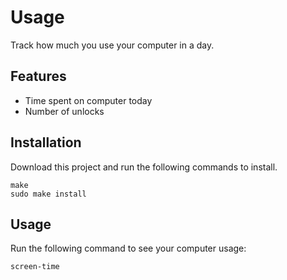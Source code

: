 # Usage
Track how much you use your computer in a day.

## Features
* Time spent on computer today
* Number of unlocks

## Installation
Download this project and run the following commands to install.

```shell
make
sudo make install
```

## Usage
Run the following command to see your computer usage:

```shell
screen-time
```
